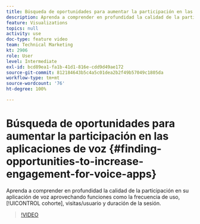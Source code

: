 ```yaml
---
title: Búsqueda de oportunidades para aumentar la participación en las aplicaciones de voz
description: Aprenda a comprender en profundidad la calidad de la participación en su aplicación de voz mediante funciones como la frecuencia de uso, la cohorte, la duración de la visita/usuario y la sesión.
feature: Visualizations
topics: null
activity: use
doc-type: feature video
team: Technical Marketing
kt: 2906
role: User
level: Intermediate
exl-id: bcd89ea1-fa1b-41d1-816e-cdd9d49ae172
source-git-commit: 812184643b5c4a5c01dea2b2f49b57049c1805da
workflow-type: tm+mt
source-wordcount: '76'
ht-degree: 100%

---
```


# Búsqueda de oportunidades para aumentar la participación en las aplicaciones de voz {#finding-opportunities-to-increase-engagement-for-voice-apps}

Aprenda a comprender en profundidad la calidad de la participación en su aplicación de voz aprovechando funciones como la frecuencia de uso, [!UICONTROL cohorte], visitas/usuario y duración de la sesión.

>[!VIDEO](https://video.tv.adobe.com/v/27223/?quality=12&learn=on)
